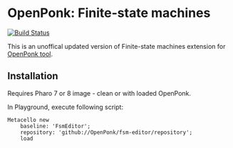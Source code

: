 # OpenPonk: Finite-state machines

[![Build Status](https://travis-ci.com/OpenPonk/fsm-editor.svg?branch=master)](https://travis-ci.com/OpenPonk/fsm-editor)

This is an unoffical updated version of Finite-state machines extension for [OpenPonk tool](https://openponk.org).

## Installation

Requires Pharo 7 or 8 image - clean or with loaded OpenPonk.

In Playground, execute following script:
```
Metacello new
    baseline: 'FsmEditor';
    repository: 'github://OpenPonk/fsm-editor/repository';
    load
```
